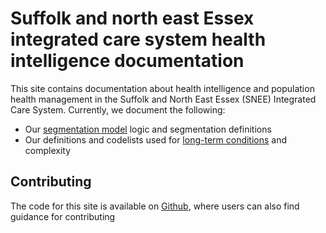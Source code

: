 # Suffolk and north east Essex integrated care system health intelligence documentation

This site contains documentation about health intelligence and population health management in the Suffolk and North East Essex (SNEE) Integrated Care System. Currently, we document the following:

- Our [segmentation model](segmentation.md) logic and segmentation definitions
- Our definitions and codelists used for [long-term conditions](ltc.md) and complexity

## Contributing

The code for this site is available on [Github](https://github.com/SNEE-ICS/SNEEdocs), where users can also find guidance for contributing